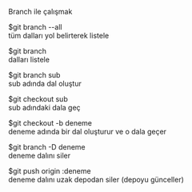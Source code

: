 Branch ile çalışmak

$git branch --all
<br />tüm dalları yol belirterek listele

$git branch
<br />dalları listele

$git branch sub
<br />sub adında dal oluştur

$git checkout sub
<br />sub adındaki dala geç



$git checkout -b deneme
<br />deneme adında bir dal oluşturur ve o dala geçer

$git branch -D deneme
<br />deneme dalını siler

$git push origin :deneme
<br />deneme dalını uzak depodan siler (depoyu günceller)
